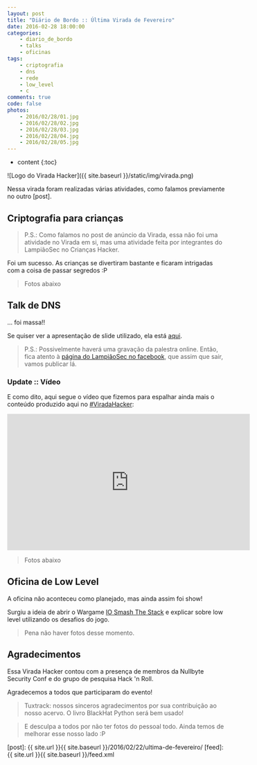 ```yaml
---
layout: post
title: "Diário de Bordo :: Última Virada de Fevereiro"
date: 2016-02-28 18:00:00
categories: 
    - diario_de_bordo
    - talks
    - oficinas
tags:
    - criptografia
    - dns
    - rede
    - low_level
    - c
comments: true
code: false
photos:
    - 2016/02/28/01.jpg
    - 2016/02/28/02.jpg
    - 2016/02/28/03.jpg
    - 2016/02/28/04.jpg
    - 2016/02/28/05.jpg
---
```


* content
{:toc}

![Logo do Virada Hacker]({{ site.baseurl }}/static/img/virada.png)

Nessa virada foram realizadas várias atividades, como falamos previamente no outro [post].

## Criptografia para crianças

> P.S.: Como falamos no post de anúncio da Virada, essa não foi uma atividade no Virada em si, mas uma atividade feita por integrantes do LampiãoSec no Crianças Hacker.

Foi um sucesso. As crianças se divertiram bastante e ficaram intrigadas com a coisa de passar segredos :P

> Fotos abaixo

## Talk de DNS

... foi massa!!

Se quiser ver a apresentação de slide utilizado, ela está [aqui][talk].

> P.S.: Possivelmente haverá uma gravação da palestra online. Então, fica atento à [página do LampiãoSec no facebook][facebook], que assim que sair, vamos publicar lá.

### Update :: Vídeo

E como dito, aqui segue o vídeo que fizemos para espalhar ainda mais o conteúdo produzido aqui no [#ViradaHacker](https://lampiaosec.github.io/virada-hacker/):

<center><iframe width="560" height="315" src="https://www.youtube.com/embed/1ZQTs10lmcQ" frameborder="0" allowfullscreen></iframe></center>

> Fotos abaixo

## Oficina de Low Level

A oficina não aconteceu como planejado, mas ainda assim foi show!

Surgiu a ideia de abrir o Wargame [IO Smash The Stack][io] e explicar sobre low level utilizando os desafios do jogo.

> Pena não haver fotos desse momento.

## Agradecimentos

Essa Virada Hacker contou com a presença de membros da Nullbyte Security Conf e do grupo de pesquisa Hack 'n Roll.

Agradecemos a todos que participaram do evento!

> Tuxtrack: nossos sinceros agradecimentos por sua contribuição ao nosso acervo. O livro BlackHat Python será bem usado!

> E desculpa a todos por não ter fotos do pessoal todo. Ainda temos de melhorar esse nosso lado :P

[io]: http://io.smashthestack.org:84/
[facebook]: https://fb.me/lampiaosec
[talk]: https://lampiaosec.github.io/talks/DNS-o-que-voce-precisa-saber/index.html
[post]: {{ site.url }}{{ site.baseurl }}/2016/02/22/ultima-de-fevereiro/
[feed]: {{ site.url }}{{ site.baseurl }}/feed.xml
